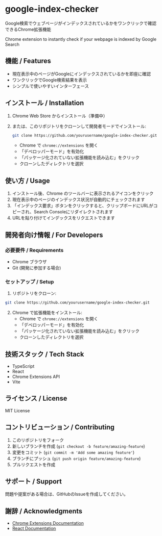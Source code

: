 # google-index-checker

Google検索でウェブページがインデックスされているかをワンクリックで確認できるChrome拡張機能

Chrome extension to instantly check if your webpage is indexed by Google Search

## 機能 / Features

- 現在表示中のページがGoogleにインデックスされているかを即座に確認
- ワンクリックでGoogle検索結果を表示
- シンプルで使いやすいインターフェース

## インストール / Installation

1. Chrome Web Store からインストール（準備中）
2. または、このリポジトリをクローンして開発者モードでインストール:

   ```bash
   git clone https://github.com/yourusername/google-index-checker.git
   ```

   - Chrome で `chrome://extensions` を開く
   - 「デベロッパーモード」を有効化
   - 「パッケージ化されていない拡張機能を読み込む」をクリック
   - クローンしたディレクトリを選択

## 使い方 / Usage

1. インストール後、Chrome のツールバーに表示されるアイコンをクリック
2. 現在表示中のページのインデックス状況が自動的にチェックされます
3. 「インデックス要求」ボタンをクリックすると、クリップボードにURLがコピーされ、Search Consoleにリダイレクトされます
4. URLを貼り付けてインデックスをリクエストできます

## 開発者向け情報 / For Developers

### 必要要件 / Requirements

- Chrome ブラウザ
- Git (開発に参加する場合)

### セットアップ / Setup

1. リポジトリをクローン:

```bash
git clone https://github.com/yourusername/google-index-checker.git
```

2. Chrome で拡張機能をインストール:
   - Chrome で `chrome://extensions` を開く
   - 「デベロッパーモード」を有効化
   - 「パッケージ化されていない拡張機能を読み込む」をクリック
   - クローンしたディレクトリを選択

## 技術スタック / Tech Stack

- TypeScript
- React
- Chrome Extensions API
- Vite

## ライセンス / License

MIT License

## コントリビューション / Contributing

1. このリポジトリをフォーク
2. 新しいブランチを作成 (`git checkout -b feature/amazing-feature`)
3. 変更をコミット (`git commit -m 'Add some amazing feature'`)
4. ブランチにプッシュ (`git push origin feature/amazing-feature`)
5. プルリクエストを作成

## サポート / Support

問題や提案がある場合は、GitHubのIssueを作成してください。

## 謝辞 / Acknowledgments

- [Chrome Extensions Documentation](https://developer.chrome.com/docs/extensions/)
- [React Documentation](https://reactjs.org/)
